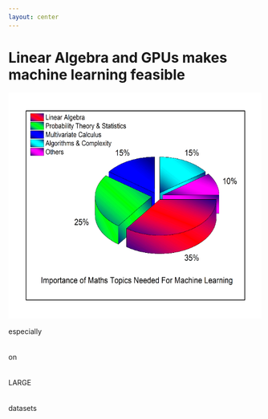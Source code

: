 ```yaml
---
layout: center
---
```


# Linear Algebra and GPUs makes machine learning feasible

<div class="flex align-items-center justify-items-center">
  <img alt="feasible" src="/images/math.png" class="ml-12" style="width: 580px; height: 450px;" />

  <p class="text-4xl pt-16 pl-4">
    especially<br /><br /><br />
    on <br /><br /><br />
    LARGE<br /><br /><br />
    datasets
  </p>
</div>